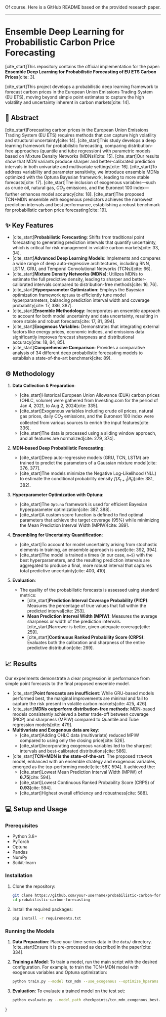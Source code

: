 Of course. Here is a GitHub README based on the provided research paper.

-----

# Ensemble Deep Learning for Probabilistic Carbon Price Forecasting

[cite\_start]This repository contains the official implementation for the paper: **Ensemble Deep Learning for Probabilistic Forecasting of EU ETS Carbon Prices**[cite: 3].

[cite\_start]This project develops a probabilistic deep learning framework to forecast carbon prices in the European Union Emissions Trading System (EU ETS), moving beyond simple point estimates to capture the high volatility and uncertainty inherent in carbon markets[cite: 14].

## 📖 Abstract

[cite\_start]Forecasting carbon prices in the European Union Emissions Trading System (EU ETS) requires methods that can capture high volatility and structural uncertainty[cite: 14]. [cite\_start]This study develops a deep learning framework for probabilistic forecasting, comparing distribution-free approaches (quantile and tube regression) with parametric models based on Mixture Density Networks (MDNs)[cite: 15]. [cite\_start]Our results show that MDN variants produce sharper and better-calibrated prediction intervals in both univariate and multivariate settings[cite: 16]. [cite\_start]To address variability and parameter sensitivity, we introduce ensemble MDNs optimized with the Optuna Bayesian framework, leading to more stable forecasts[cite: 17]. [cite\_start]The inclusion of exogenous variables—such as crude oil, natural gas, $CO_{2}$ emissions, and the Euronext 100 index—further enhances model accuracy[cite: 18]. [cite\_start]The proposed TCN+MDN ensemble with exogenous predictors achieves the narrowest prediction intervals and best performance, establishing a robust benchmark for probabilistic carbon price forecasting[cite: 19].

## ✨ Key Features

  * [cite\_start]**Probabilistic Forecasting**: Shifts from traditional point forecasting to generating prediction intervals that quantify uncertainty, which is critical for risk management in volatile carbon markets[cite: 33, 34].
  * [cite\_start]**Advanced Deep Learning Models**: Implements and compares a wide range of deep auto-regressive architectures, including RNN, LSTM, GRU, and Temporal Convolutional Networks (TCNs)[cite: 66].
  * [cite\_start]**Mixture Density Networks (MDNs)**: Utilizes MDNs to estimate the full predictive density, leading to sharper and better-calibrated intervals compared to distribution-free methods[cite: 16, 76].
  * [cite\_start]**Hyperparameter Optimization**: Employs the Bayesian optimization framework `Optuna` to efficiently tune model hyperparameters, balancing prediction interval width and coverage probability[cite: 17, 386, 387].
  * [cite\_start]**Ensemble Methodology**: Incorporates an ensemble approach to account for both model uncertainty and data uncertainty, resulting in more stable and robust forecasts[cite: 17, 81, 394].
  * [cite\_start]**Exogenous Variables**: Demonstrates that integrating external factors like energy prices, economic indices, and emissions data significantly improves forecast sharpness and distributional accuracy[cite: 18, 84, 85].
  * [cite\_start]**Comprehensive Comparison**: Provides a comparative analysis of 34 different deep probabilistic forecasting models to establish a state-of-the-art benchmark[cite: 89].

## ⚙️ Methodology

1.  **Data Collection & Preparation**:

      * [cite\_start]Historical European Union Allowance (EUA) carbon prices (OHLC, volume) were gathered from Investing.com for the period of Jan 4, 2021, to Aug 2, 2024[cite: 335].
      * [cite\_start]Exogenous variables including crude oil prices, natural gas prices, daily $CO_{2}$ emissions, and the Euronext 100 index were collected from various sources to enrich the input features[cite: 336].
      * [cite\_start]The data is processed using a sliding window approach, and all features are normalized[cite: 279, 374].

2.  **MDN-based Deep Probabilistic Forecasting**:

      * [cite\_start]Deep auto-regressive models (GRU, TCN, LSTM) are trained to predict the parameters of a Gaussian mixture model[cite: 376, 377].
      * [cite\_start]The models minimize the Negative Log-Likelihood (NLL) to estimate the conditional probability density $f(X_{t+1}|R_{t})$[cite: 381, 382].

3.  **Hyperparameter Optimization with Optuna**:

      * [cite\_start]The `Optuna` framework is used for efficient Bayesian hyperparameter optimization[cite: 387, 388].
      * [cite\_start]A custom score function is defined to find optimal parameters that achieve the target coverage (95%) while minimizing the Mean Prediction Interval Width (MPIW)[cite: 389].

4.  **Ensembling for Uncertainty Quantification**:

      * [cite\_start]To account for model uncertainty arising from stochastic elements in training, an ensemble approach is used[cite: 392, 394].
      * [cite\_start]The model is trained `m` times (in our case, `m=5`) with the best hyperparameters, and the resulting prediction intervals are aggregated to produce a final, more robust interval that captures total predictive uncertainty[cite: 400, 410].

5.  **Evaluation**:

      * The quality of the probabilistic forecasts is assessed using standard metrics:
          * [cite\_start]**Prediction Interval Coverage Probability (PICP)**: Measures the percentage of true values that fall within the predicted interval[cite: 253].
          * **Mean Prediction Interval Width (MPIW)**: Measures the average sharpness or width of the prediction intervals. [cite\_start]Narrower is better, given adequate coverage[cite: 259].
          * [cite\_start]**Continuous Ranked Probability Score (CRPS)**: Evaluates both the calibration and sharpness of the entire predictive distribution[cite: 269].

## 📈 Results

Our experiments demonstrate a clear progression in performance from simple point forecasts to the final proposed ensemble model.

  * [cite\_start]**Point forecasts are insufficient**: While GRU-based models performed best, the marginal improvements are minimal and fail to capture the risk present in volatile carbon markets[cite: 425, 426].
  * [cite\_start]**MDNs outperform distribution-free methods**: MDN-based models consistently achieved a better trade-off between coverage (PICP) and sharpness (MPIW) compared to Quantile and Tube regression models[cite: 479].
  * **Multivariate and Exogenous data are key**:
      * [cite\_start]Adding OHLC data (multivariate) reduced MPIW compared to using only the closing price[cite: 526].
      * [cite\_start]Incorporating exogenous variables led to the sharpest intervals and best-calibrated distributions[cite: 586].
  * [cite\_start]**TCN+MDN is the state-of-the-art**: The proposed `TCN+MDN` model, enhanced with an ensemble strategy and exogenous variables, emerged as the top-performing model[cite: 587, 594]. It achieved the:
      * [cite\_start]Lowest Mean Prediction Interval Width (MPIW) of **6.75**[cite: 594].
      * [cite\_start]Lowest Continuous Ranked Probability Score (CRPS) of **0.93**[cite: 594].
      * [cite\_start]Highest overall efficiency and robustness[cite: 588].
    

## 💻 Setup and Usage

### Prerequisites

  * Python 3.8+
  * PyTorch
  * Optuna
  * Pandas
  * NumPy
  * Scikit-learn

### Installation

1.  Clone the repository:

    ```bash
    git clone https://github.com/your-username/probabilistic-carbon-forecasting.git
    cd probabilistic-carbon-forecasting
    ```

2.  Install the required packages:

    ```bash
    pip install -r requirements.txt
    ```

### Running the Models

1.  **Data Preparation**:
    Place your time-series data in the `data/` directory. [cite\_start]Ensure it is pre-processed as described in the paper[cite: 334].

2.  **Training a Model**:
    To train a model, run the main script with the desired configuration. For example, to train the TCN+MDN model with exogenous variables and Optuna optimization:

    ```bash
    python train.py --model tcn_mdn --use_exogenous --optimize_hparams --n_trials 100
    ```

3.  **Evaluation**:
    To evaluate a trained model on the test set:

    ```bash
    python evaluate.py --model_path checkpoints/tcn_mdn_exogenous_best.pt
    ```

}
```
